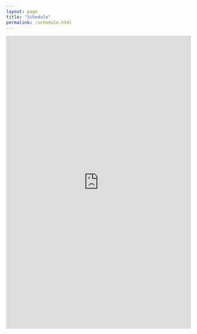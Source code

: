 ```yaml
---
layout: page
title: "Schedule"
permalink: /schedule.html
---
```



<iframe src="https://calendar.google.com/calendar/embed?height=600&amp;wkst=1&amp;bgcolor=%23ffffff&amp;ctz=America%2FLos_Angeles&amp;src=ZGNza3l0YWxrc0BnbWFpbC5jb20&amp;color=%23C0CA33"frameborder="0" style="border:0; height: 800px; width: 100%" scrolling="no"></iframe>
